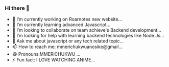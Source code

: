 ### Hi there 👋

- 🔭 I’m currently working on Roarnotes new website...
- 🌱 I’m currently learning advanced Javascript...
- 👯 I’m looking to collaborate on team achieve's Backend development...
- 🤔 I’m looking for help with learning backend technologies like Node Js...
- 💬 Ask me about javascript or any tech related topic...
- 📫 How to reach me: mmerichukwuanosike@gmail...
- 😄 Pronouns:MMERICHUKWU ...
- ⚡ Fun fact: I LOVE WATCHING ANIME...
